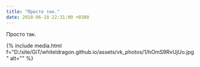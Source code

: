 ```yaml
---
title: "Просто так."
date: 2018-06-18 22:31:00 +0300
---
```


Просто так.

{% include media.html f="D:/site/GiT/whiteldragon.github.io/assets/vk_photos/1/hOmS9RvUjUo.jpg" alt="" %}
